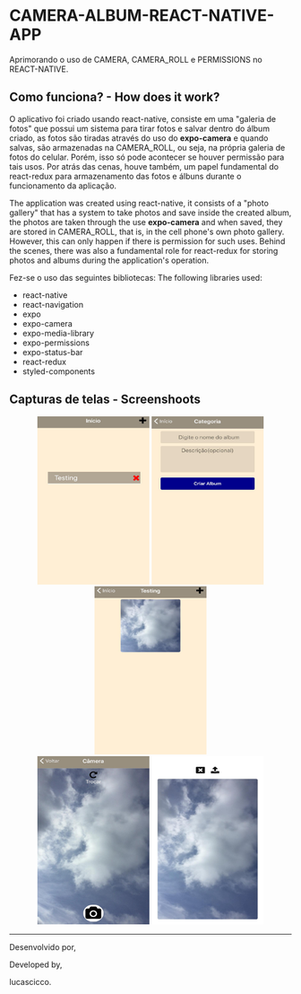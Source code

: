 # CAMERA-ALBUM-REACT-NATIVE-APP
Aprimorando o uso de CAMERA, CAMERA_ROLL e PERMISSIONS no REACT-NATIVE.


## Como funciona? - How does it work?

O aplicativo foi criado usando react-native, consiste em uma "galeria de fotos" que possui um sistema para tirar fotos e salvar dentro do álbum criado, as fotos são tiradas através do uso
do **expo-camera** e quando salvas, são armazenadas na CAMERA_ROLL, ou seja, na própria galeria de fotos do celular. Porém, isso só pode acontecer se houver permissão para tais usos.
Por atrás das cenas, houve também, um papel fundamental do react-redux para armazenamento das fotos e álbuns durante o funcionamento da aplicação.

The application was created using react-native, it consists of a "photo gallery" that has a system to take photos and save inside the created album, the photos are taken through the use
**expo-camera** and when saved, they are stored in CAMERA_ROLL, that is, in the cell phone's own photo gallery. However, this can only happen if there is permission for such uses.
Behind the scenes, there was also a fundamental role for react-redux for storing photos and albums during the application's operation.

Fez-se o uso das seguintes bibliotecas: 
The following libraries used:

- react-native
- react-navigation
- expo
- expo-camera
- expo-media-library
- expo-permissions 
- expo-status-bar
- react-redux 
- styled-components


## Capturas de telas - Screenshoots


<div align=center>
    <span align=center>
     <img src="assets/wallpapers/1.jpeg" width=200 height=300/>
     <img src="assets/wallpapers/2.jpeg" width=200 height=300/>
     <img src="assets/wallpapers/3.jpeg" width=200 height=300/>
    </span>
  <br/>
     <span align=center>
        <img src="assets/wallpapers/4.jpeg" width=200 height=300/>
        <img src="assets/wallpapers/5.jpeg" width=200 height=300/>
     </span>
</div>

<hr/>

Desenvolvido por, 

Developed by,

lucascicco.


